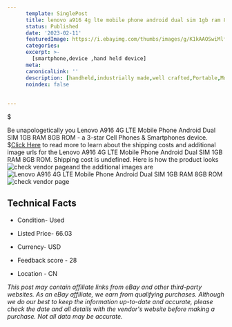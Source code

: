 ```yaml
---
      template: SinglePost
      title: lenovo a916 4g lte mobile phone android dual sim 1gb ram 8gb rom
      status: Published
      date: '2023-02-11'
      featuredImage: https://i.ebayimg.com/thumbs/images/g/K1kAAOSwiMlfkIU7/s-l225.jpg
      categories: 
      excerpt: >-
        [smartphone,device ,hand held device]
      meta:
      canonicalLink: ''
      description: [handheld,industrially made,well crafted,Portable,Mobile,Compact,Convenient,Lightweight,Maneuverable,Man-portable,Miniature,Carriable,Hand-held,Light,Holdable,Transportable,Mobile device,Pocket-sized,On-the-go,Wireless,Cordless,Compact size,Convenient size, smartphone,device ,hand held device]
      noindex: false
      
        
---
```

$

Be unapologetically you Lenovo A916 4G LTE Mobile Phone Android Dual SIM 1GB RAM 8GB ROM - a 3-star Cell Phones & Smartphones device.
$[Click Here](https://www.ebay.com/itm/194440470430?hash=item2d458e1f9e%3Ag%3AK1kAAOSwiMlfkIU7&mkevt=1&mkcid=1&mkrid=711-53200-19255-0&campid=%253CePNCampaignId%253E&customid=%253CreferenceId%253E&toolid=10049) to read more to learn about the shipping costs and additional image urls for the Lenovo A916 4G LTE Mobile Phone Android Dual SIM 1GB RAM 8GB ROM. Shipping cost is undefined. Here is how the product looks ![check vendor page](https://i.ebayimg.com/thumbs/images/g/K1kAAOSwiMlfkIU7/s-l225.jpg)and the additional images are![Lenovo A916 4G LTE Mobile Phone Android Dual SIM 1GB RAM 8GB ROM](https://i.ebayimg.com/images/g/K1kAAOSwiMlfkIU7/s-l960.jpg)![check vendor page](https://origin-galleryplus.ebayimg.com/ws/web/194440470430_2_0_1/225x225.jpg,https://origin-galleryplus.ebayimg.com/ws/web/194440470430_3_0_1/225x225.jpg,https://origin-galleryplus.ebayimg.com/ws/web/194440470430_4_0_1/225x225.jpg,https://origin-galleryplus.ebayimg.com/ws/web/194440470430_5_0_1/225x225.jpg,https://origin-galleryplus.ebayimg.com/ws/web/194440470430_6_0_1/225x225.jpg)



 ## Technical Facts 



     
      

 - Condition- Used 


      

 - Listed Price- 66.03 


      

 - Currency- USD 


      

 - Feedback score - 28 


      

 - Location - CN 


      
      

 *_This post may contain affiliate links from eBay and other third-party websites. As an eBay affiliate, we earn from qualifying purchases. Although we do our best to keep the information up-to-date and accurate, please check the date and all details with the vendor's website before making a purchase. Not all data may be accurate._*






